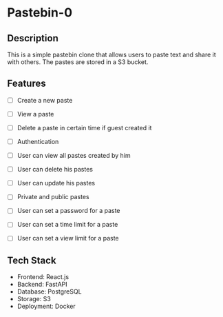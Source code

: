 # Pastebin-0

## Description
This is a simple pastebin clone that allows users to paste text and share it with others. The pastes are stored in a S3 bucket.

## Features
- [ ] Create a new paste
- [ ] View a paste
- [ ] Delete a paste in certain time if guest created it


- [ ] Authentication
- [ ] User can view all pastes created by him
- [ ] User can delete his pastes
- [ ] User can update his pastes


- [ ] Private and public pastes
- [ ] User can set a password for a paste
- [ ] User can set a time limit for a paste
- [ ] User can set a view limit for a paste


## Tech Stack
- Frontend: React.js
- Backend: FastAPI
- Database: PostgreSQL
- Storage: S3
- Deployment: Docker